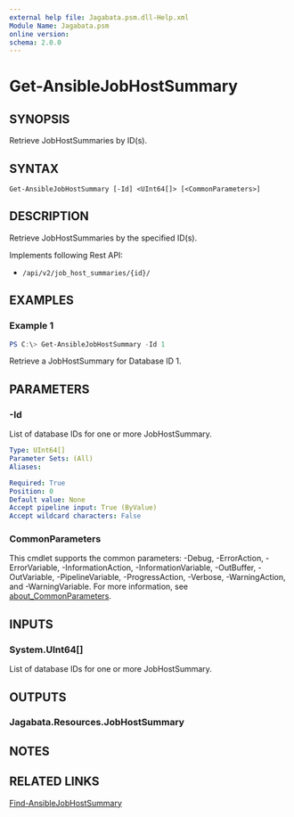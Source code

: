 ```yaml
---
external help file: Jagabata.psm.dll-Help.xml
Module Name: Jagabata.psm
online version:
schema: 2.0.0
---
```


# Get-AnsibleJobHostSummary

## SYNOPSIS
Retrieve JobHostSummaries by ID(s).

## SYNTAX

```
Get-AnsibleJobHostSummary [-Id] <UInt64[]> [<CommonParameters>]
```

## DESCRIPTION
Retrieve JobHostSummaries by the specified ID(s).

Implements following Rest API:  
- `/api/v2/job_host_summaries/{id}/`  

## EXAMPLES

### Example 1
```powershell
PS C:\> Get-AnsibleJobHostSummary -Id 1
```

Retrieve a JobHostSummary for Database ID 1.

## PARAMETERS

### -Id
List of database IDs for one or more JobHostSummary.

```yaml
Type: UInt64[]
Parameter Sets: (All)
Aliases:

Required: True
Position: 0
Default value: None
Accept pipeline input: True (ByValue)
Accept wildcard characters: False
```

### CommonParameters
This cmdlet supports the common parameters: -Debug, -ErrorAction, -ErrorVariable, -InformationAction, -InformationVariable, -OutBuffer, -OutVariable, -PipelineVariable, -ProgressAction, -Verbose, -WarningAction, and -WarningVariable. For more information, see [about_CommonParameters](http://go.microsoft.com/fwlink/?LinkID=113216).

## INPUTS

### System.UInt64[]
List of database IDs for one or more JobHostSummary.

## OUTPUTS

### Jagabata.Resources.JobHostSummary
## NOTES

## RELATED LINKS

[Find-AnsibleJobHostSummary](Find-AnsibleJobHostSummary.md)
